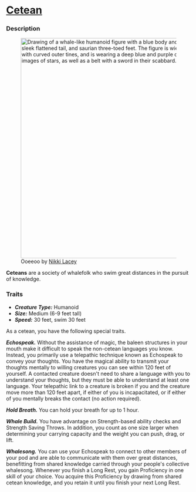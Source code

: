 # [Cetean](https://github.com/mpanighetti/dnd5e-species/blob/main/humanoids/cetean.md)

### Description

<figure>
  <img src="ooeeoo-nikki-lacey.jpg" width="600" alt="Drawing of a whale-like humanoid figure with a blue body and a white underside, a long sleek flattened tail, and saurian three-toed feet. The figure is wielding a golden trident with curved outer tines, and is wearing a deep blue and purple cloak shimmering with images of stars, as well as a belt with a sword in their scabbard." />
  <figcaption>Ooeeoo by <a href="https://linktr.ee/hollycircling">Nikki Lacey</a></figcaption>
</figure>

**Ceteans** are a society of whalefolk who swim great distances in the pursuit of knowledge.

### Traits

- _**Creature Type:**_ Humanoid
- _**Size:**_ Medium (6-9 feet tall)
- _**Speed:**_ 30 feet, swim 30 feet

As a cetean, you have the following special traits.

_**Echospeak.**_ Without the assistance of magic, the baleen structures in your mouth make it difficult to speak the non-cetean languages you know. Instead, you primarily use a telepathic technique known as Echospeak to convey your thoughts. You have the magical ability to transmit your thoughts mentally to willing creatures you can see within 120 feet of yourself. A contacted creature doesn't need to share a language with you to understand your thoughts, but they must be able to understand at least one language. Your telepathic link to a creature is broken if you and the creature move more than 120 feet apart, if either of you is incapacitated, or if either of you mentally breaks the contact (no action required).

_**Hold Breath.**_ You can hold your breath for up to 1 hour.

_**Whale Build.**_ You have advantage on Strength-based ability checks and Strength Saving Throws. In addition, you count as one size larger when determining your carrying capacity and the weight you can push, drag, or lift.

_**Whalesong.**_ You can use your Echospeak to connect to other members of your pod and are able to communicate with them over great distances, benefitting from shared knowledge carried through your people's collective whalesong. Whenever you finish a Long Rest, you gain Proficiency in one skill of your choice. You acquire this Proficiency by drawing from shared cetean knowledge, and you retain it until you finish your next Long Rest.
